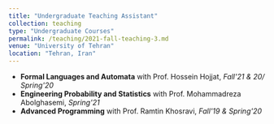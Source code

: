 ```yaml
---
title: "Undergraduate Teaching Assistant"
collection: teaching
type: "Undergraduate Courses"
permalink: /teaching/2021-fall-teaching-3.md
venue: "University of Tehran"
location: "Tehran, Iran"
---
```


- **Formal Languages and Automata** with Prof. Hossein Hojjat, *Fall'21 & 20/ Spring'20* 
- **Engineering Probability and Statistics** with Prof. Mohammadreza Abolghasemi, *Spring'21* 
- **Advanced Programming** with Prof. Ramtin Khosravi, *Fall'19 & Spring'20*
